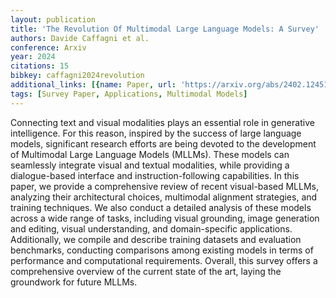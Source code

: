 ```yaml
---
layout: publication
title: 'The Revolution Of Multimodal Large Language Models: A Survey'
authors: Davide Caffagni et al.
conference: Arxiv
year: 2024
citations: 15
bibkey: caffagni2024revolution
additional_links: [{name: Paper, url: 'https://arxiv.org/abs/2402.12451'}]
tags: [Survey Paper, Applications, Multimodal Models]
---
```

Connecting text and visual modalities plays an essential role in generative
intelligence. For this reason, inspired by the success of large language
models, significant research efforts are being devoted to the development of
Multimodal Large Language Models (MLLMs). These models can seamlessly integrate
visual and textual modalities, while providing a dialogue-based interface and
instruction-following capabilities. In this paper, we provide a comprehensive
review of recent visual-based MLLMs, analyzing their architectural choices,
multimodal alignment strategies, and training techniques. We also conduct a
detailed analysis of these models across a wide range of tasks, including
visual grounding, image generation and editing, visual understanding, and
domain-specific applications. Additionally, we compile and describe training
datasets and evaluation benchmarks, conducting comparisons among existing
models in terms of performance and computational requirements. Overall, this
survey offers a comprehensive overview of the current state of the art, laying
the groundwork for future MLLMs.